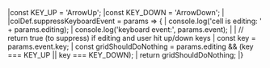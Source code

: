 <framework-specific-section frameworks="javascript">

<snippet transform={false}>
|const KEY_UP = 'ArrowUp';
|const KEY_DOWN = 'ArrowDown';
|
|colDef.suppressKeyboardEvent = params => {
|    console.log('cell is editing: ' + params.editing);
|    console.log('keyboard event:', params.event);
|
|    // return true (to suppress) if editing and user hit up/down keys
|    const key = params.event.key;
|    const gridShouldDoNothing = params.editing && (key === KEY_UP || key === KEY_DOWN);
|    return gridShouldDoNothing;
|}
</snippet>
</framework-specific-section>